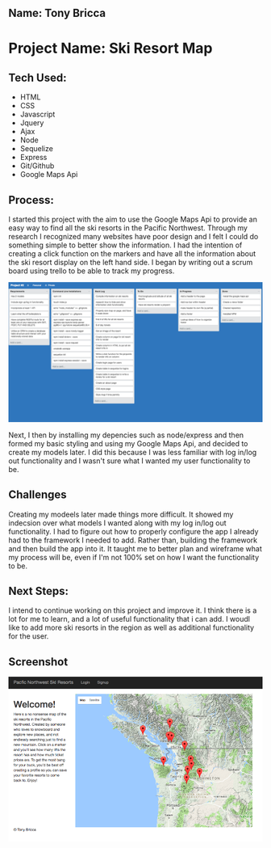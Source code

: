 
## Name: Tony Bricca

# Project Name: Ski Resort Map

## Tech Used:
- HTML
- CSS
- Javascript
- Jquery
- Ajax
- Node
- Sequelize
- Express
- Git/Github
- Google Maps Api
</p>


## Process:


 I started this project with the aim to use the Google Maps Api to provide an easy way to find all the ski resorts in the Pacific Northwest. Through my research I recognized many websites have poor design and I felt I could do something simple to better show the information. I had the intention of creating a click function on the markers and have all the information about the ski resort display on the left hand side. I began by writing out a scrum board using trello to be able to track my progress. 

 ![Trello](trello.jpg)

 Next, I then by installing my depencies such as node/express and then formed my basic styling and using my Google Maps Api, and decided to create my models later. I did this because I was less familiar with log in/log out functionality and I wasn't sure what I wanted my user functionality to be.
 
 ## Challenges 
 
 Creating my modeels later made things more difficult. It showed my indecsion over what models I wanted along with my log in/log out functionality. I had to figure out how to properly configure the app I already had to the framework I needed to add. Rather than, building the framework and then build the
 app into it. It taught me to better plan and wireframe what my process will be, even if I'm not 100% set on how I want the functionality to be.   

 ## Next Steps:
 I intend to continue working on this project and improve it. I think there is a lot for me to learn, and a lot of useful functionality that i can add. I woudl like to add more ski resorts in the region as well as additional functionality for the user.

 ## Screenshot 
 
 ![Ski Resorts](ski.jpg)
